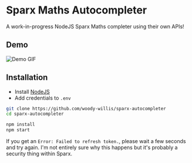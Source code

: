 
# Sparx Maths Autocompleter

A work-in-progress NodeJS Sparx Maths completer using their own APIs!

## Demo

![Demo GIF](https://raw.githubusercontent.com/woody-willis/sparx-autocompleter/refs/heads/main/demo.gif)

## Installation

- Install [NodeJS](https://nodejs.org/en)
- Add credentials to `.env`

```bash
git clone https://github.com/woody-willis/sparx-autocompleter
cd sparx-autocompleter

npm install
npm start
```

If you get an `Error: Failed to refresh token.`, please wait a few seconds and try again. I'm not entirely sure why this happens but it's probably a security thing within Sparx.